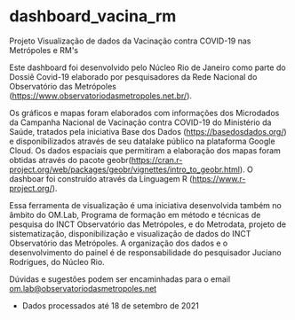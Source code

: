 # dashboard_vacina_rm
Projeto Visualização de dados da Vacinação contra COVID-19 nas Metrópoles e RM's

Este dashboard foi desenvolvido pelo Núcleo Rio de Janeiro como parte do Dossiê Covid-19 elaborado por pesquisadores da Rede Nacional do Observatório das Metrópoles (https://www.observatoriodasmetropoles.net.br/).

Os gráficos e mapas foram elaborados com informações dos Microdados da Campanha Nacional de Vacinação contra COVID-19 do Ministério da Saúde, tratados pela iniciativa Base dos Dados (https://basedosdados.org/) e disponibilizados através de seu datalake público na plataforma Google Cloud. Os dados espaciais que permitiram a elaboração dos mapas foram obtidas através do pacote geobr(https://cran.r-project.org/web/packages/geobr/vignettes/intro_to_geobr.html). O dashboar foi construído através da Linguagem R (https://www.r-project.org/).

Essa ferramenta de visualização é uma iniciativa desenvolvida também no âmbito do OM.Lab, Programa de formação em método e técnicas de pesquisa do INCT Observatório das Metrópoles, e do Metrodata, projeto de sistematização, disponibilização e visualização de dados do INCT Observatório das Metrópoles. A organização dos dados e o desenvolvimento do painel é de responsabilidade do pesquisador Juciano Rodrigues, do Núcleo Rio.

Dúvidas e sugestões podem ser encaminhadas para o email om.lab@observatoriodasmetropoles.net

- Dados processados até 18 de setembro de 2021
